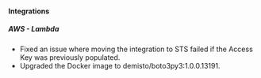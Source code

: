 
#### Integrations
##### AWS - Lambda
- Fixed an issue where moving the integration to STS failed if the Access Key was previously populated.
- Upgraded the Docker image to demisto/boto3py3:1.0.0.13191.
